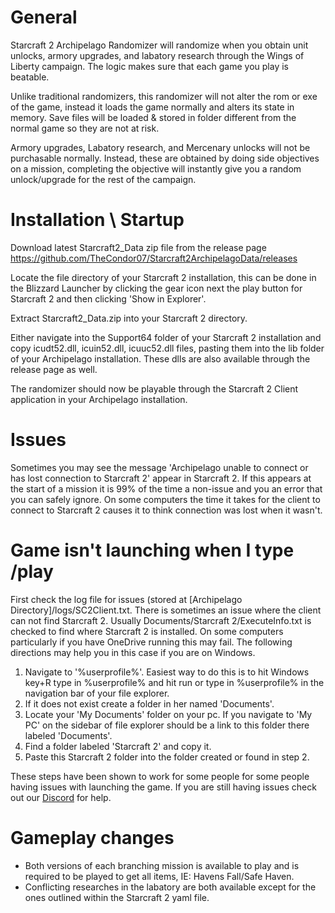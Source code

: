 # General
Starcraft 2 Archipelago Randomizer will randomize when you obtain unit unlocks, armory upgrades, and labatory research through the Wings of Liberty campaign. The logic makes sure that each game you play is beatable.

Unlike traditional randomizers, this randomizer will not alter the rom or exe of the game, instead it loads the game normally and alters its state in memory.
Save files will be loaded & stored in folder different from the normal game so they are not at risk.

Armory upgrades, Labatory research, and Mercenary unlocks will not be purchasable normally.  Instead, these are obtained by doing side objectives on a mission, completing the objective will instantly give you a random unlock/upgrade for the rest of the campaign.

# Installation \ Startup
Download latest Starcraft2_Data zip file from the release page https://github.com/TheCondor07/Starcraft2ArchipelagoData/releases

Locate the file directory of your Starcraft 2 installation, this can be done in the Blizzard Launcher by clicking the gear icon next the play button for Starcraft 2 and then clicking 'Show in Explorer'.

Extract Starcraft2_Data.zip into your Starcraft 2 directory.

Either navigate into the Support64 folder of your Starcraft 2 installation and copy icudt52.dll, icuin52.dll, icuuc52.dll files, pasting them into the lib folder of your Archipelago installation.  These dlls are also available through the release page as well.

The randomizer should now be playable through the Starcraft 2 Client application in your Archipelago installation.

# Issues
Sometimes you may see the message 'Archipelago unable to connect or has lost connection to Starcraft 2' appear in Starcraft 2.  If this appears at the start of a mission it is 99% of the time a non-issue and you an error that you can safely ignore.  On some computers the time it takes for the client to connect to Starcraft 2 causes it to think connection was lost when it wasn't.

# Game isn't launching when I type /play

First check the log file for issues (stored at [Archipelago Directory]/logs/SC2Client.txt. There is sometimes an issue 
where the client can not find Starcraft 2.  Usually Documents/Starcraft 2/ExecuteInfo.txt is checked to find where 
Starcraft 2 is installed. On some computers particularly if you have OneDrive running this may  fail.  The following 
directions may help you in this case if you are on Windows. 

1. Navigate to '%userprofile%'.  Easiest way to do this is to hit Windows key+R type in %userprofile% and hit run or 
type in %userprofile% in the navigation bar of your file explorer. 
2. If it does not exist create a folder in her named 'Documents'.
3. Locate your 'My Documents' folder on your pc.  If you navigate to 'My PC' on the sidebar of file explorer should be a
link to this folder there labeled 'Documents'.
4. Find a folder labeled 'Starcraft 2' and copy it.
5. Paste this Starcraft 2 folder into the folder created or found in step 2.

These steps have been shown to work for some people for some people having issues with launching the game.  If you are 
still having issues check out our [Discord](https://discord.com/invite/8Z65BR2) for help.

# Gameplay changes
* Both versions of each branching mission is available to play and is required to be played to get all items, IE: Havens Fall/Safe Haven.
* Conflicting researches in the labatory are both available except for the ones outlined within the Starcraft 2 yaml file.
